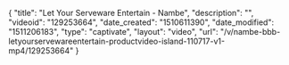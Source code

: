 {
    "title": "Let Your Serveware Entertain - Nambe",
    "description": "",
    "videoid": "129253664",
    "date_created": "1510611390",
    "date_modified": "1511206183",
    "type": "captivate",
    "layout": "video",
    "url": "\/v\/nambe-bbb-letyourservewareentertain-productvideo-island-110717-v1-mp4\/129253664"
}